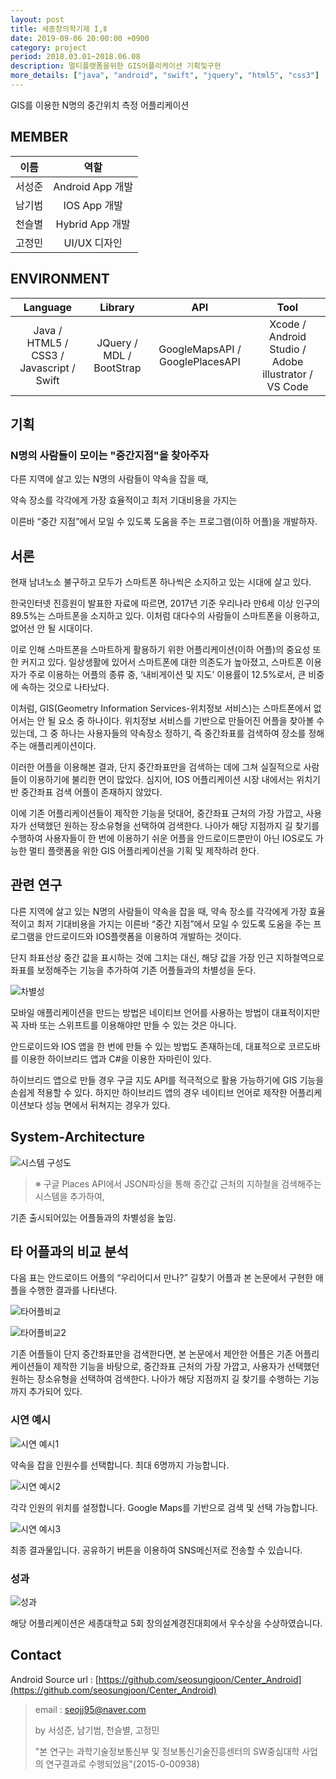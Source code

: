 ```yaml
---
layout: post
title: 세종창의학기제 I,Ⅱ
date: 2019-09-06 20:00:00 +0900
category: project
period: 2018.03.01~2018.06.08
description: 멀티플랫폼을위한 GIS어플리케이션 기획및구현
more_details: ["java", "android", "swift", "jquery", "html5", "css3"]
---
```


GIS를 이용한 N명의 중간위치 측정 어플리케이션

## MEMBER

이름 | 역할
:--: | :--:
서성준 | Android App 개발
남기범 | IOS App 개발
천슬별 | Hybrid App 개발
고정민 | UI/UX 디자인

## ENVIRONMENT

Language | Library | API | Tool
:---: | :---: | :---: | :---:
Java / HTML5 / CSS3 / Javascript / Swift | JQuery / MDL / BootStrap | GoogleMapsAPI / GooglePlacesAPI | Xcode / Android Studio / Adobe illustrator / VS Code

## 기획

### N명의 사람들이 모이는 "중간지점"을 찾아주자

다른 지역에 살고 있는 N명의 사람들이 약속을 잡을 때,

약속 장소를 각각에게 가장 효율적이고 최저 기대비용을 가지는 

이른바 “중간 지점”에서 모일 수 있도록 도움을 주는 프로그램(이하 어플)을 개발하자.

## 서론

현재 남녀노소 불구하고 모두가 스마트폰 하나씩은 소지하고 있는 시대에 살고 있다. 

한국인터넷 진흥원이 발표한 자료에 따르면, 2017년 기준 우리나라 만6세 이상 인구의 89.5%는 스마트폰을 소지하고 있다. 이처럼 대다수의 사람들이 스마트폰을 이용하고, 없어선 안 될 시대이다. 

이로 인해 스마트폰을 스마트하게 활용하기 위한 어플리케이션(이하 어플)의 중요성 또한 커지고 있다. 
일상생활에 있어서 스마트폰에 대한 의존도가 높아졌고, 스마트폰 이용자가 주로 이용하는 어플의 종류 중, ‘내비게이션 및 지도’ 이용률이 12.5%로서, 큰 비중에 속하는 것으로 나타났다. 

이처럼, GIS(Geometry Information Services-위치정보 서비스)는 스마트폰에서 없어서는 안 될 요소 중 하나이다. 위치정보 서비스를 기반으로 만들어진 어플을 찾아볼 수 있는데, 그 중 하나는 사용자들의 약속장소 정하기, 즉 중간좌표를 검색하여 장소를 정해주는 애플리케이션이다.

이러한 어플을 이용해본 결과, 단지 중간좌표만을 검색하는 데에 그쳐 실질적으로 사람들이 이용하기에 불리한 면이 많았다. 심지어, IOS 어플리케이션 시장 내에서는 위치기반 중간좌표 검색 어플이 존재하지 않았다.

이에 기존 어플리케이션들이 제작한 기능을 덧대어, 중간좌표 근처의 가장 가깝고, 사용자가 선택했던 원하는 장소유형을 선택하여 검색한다. 나아가 해당 지점까지 길 찾기를 수행하여 사용자들이 한 번에 이용하기 쉬운 어플을 안드로이드뿐만이 아닌 IOS로도 가능한 멀티 플랫폼을 위한 GIS 어플리케이션을 기획 및 제작하려 한다.

## 관련 연구

다른 지역에 살고 있는 N명의 사람들이 약속을 잡을 때, 약속 장소를 각각에게 가장 효율적이고 최저 기대비용을 가지는 이른바 “중간 지점”에서 모일 수 있도록 도움을 주는 프로그램을 안드로이드와 IOS플랫폼을 이용하여 개발하는 것이다.

단지 좌표선상  중간 값을 표시하는 것에 그치는 대신, 해당 값을 가장 인근 지하철역으로 좌표를 보정해주는 기능을 추가하여 기존 어플들과의 차별성을 둔다.

![차별성](/assets/img/project/GIS-App/near-subway.png)

모바일 애플리케이션을 만드는 방법은 네이티브 언어를 사용하는 방법이 대표적이지만 꼭 자바 또는 스위프트를 이용해야만 만들 수 있는 것은 아니다.

안드로이드와 IOS 앱을 한 번에 만들 수 있는 방법도 존재하는데, 대표적으로 코르도바를 이용한 하이브리드 앱과 C#을 이용한 자마린이 있다. 

하이브리드 앱으로 만들 경우 구글 지도 API를 적극적으로 활용 가능하기에 GIS 기능을 손쉽게 적용할 수 있다. 하지만 하이브리드 앱의 경우 네이티브 언어로 제작한 어플리케이션보다 성능 면에서 뒤쳐지는 경우가 있다.

## System-Architecture

![시스템 구성도](/assets/img/project/GIS-App/Sys-Arc.PNG)

> ※ 구글 Places API에서 JSON파싱을 통해 중간값 근처의 지하철을 검색해주는 시스템을 추가하여,

기존 출시되어있는 어플들과의 차별성을 높임.

## 타 어플과의 비교 분석

다음 표는 안드로이드 어플의 “우리어디서 만나?” 길찾기 어플과 본 논문에서 구현한 애플을 수행한 결과를 나타낸다.

![타어플비교](/assets/img/project/GIS-App/vs-otherapp.PNG)

![타어플비교2](/assets/img/project/GIS-App/vs-otherapp2.PNG)

기존 어플들이 단지 중간좌표만을 검색한다면, 본 논문에서 제안한 어플은 기존 어플리케이션들이 제작한 기능을 바탕으로, 중간좌표 근처의 가장 가깝고, 사용자가 선택했던 원하는 장소유형을 선택하여 검색한다. 나아가 해당 지점까지 길 찾기를 수행하는 기능까지 추가되어 있다.

### 시연 예시

![시연 예시1](/assets/img/project/GIS-App/test1.png)

약속을 잡을 인원수를 선택합니다. 최대 6명까지 가능합니다.

![시연 예시2](/assets/img/project/GIS-App/test2.png)

각각 인원의 위치를 설정합니다. Google Maps를 기반으로 검색 및 선택 가능합니다.

![시연 예시3](/assets/img/project/GIS-App/test3.png)

최종 결과물입니다. 공유하기 버튼을 이용하여 SNS메신저로 전송할 수 있습니다.

### 성과

![성과](/assets/img/project/GIS-App/awards.png)

해당 어플리케이션은 세종대학교 5회 창의설계경진대회에서 우수상을 수상하였습니다.

## Contact

Android Source url : [https://github.com/seosungjoon/Center_Android](https://github.com/seosungjoon/Center_Android)

> email : seojj95@naver.com
>
> by 서성준, 남기범, 천슬별, 고정민
>
>"본 연구는 과학기술정보통신부 및 정보통신기술진흥센터의 SW중심대학 사업의 연구결과로 수행되었음"(2015-0-00938)